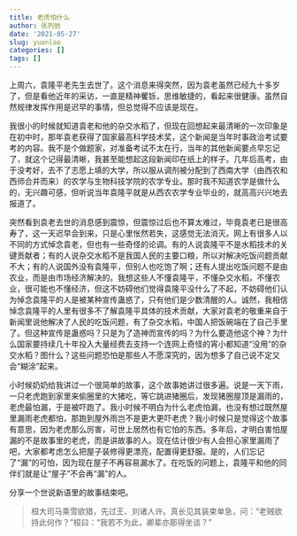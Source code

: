 ```yaml
---
title: 老虎怕什么
author: 张列弛
date: '2021-05-27'
slug: yuanlao
categories: []
tags: []
---
```

上周六，袁隆平老先生去世了。这个消息来得突然，因为袁老虽然已经九十多岁了，但是看他近年的采访，一直是精神矍铄，思维敏捷的，看起来很健康。虽然自然规律发挥作用是迟早的事情，但总觉得不应该是现在。   

我很小的时候就知道袁老和他的杂交水稻了，但现在回想起来最清晰的一次印象是在初中时，那年袁老获得了国家最高科学技术奖，这个新闻是当年时事政治考试要考的内容。我不是个做题家，对准备考试不太在行，当年的其他新闻要点早忘记了，就这个记得最清晰，我甚至能想起这段新闻印在纸上的样子。几年后高考，由于没考好，去不了志愿上填的大学，所以服从调剂被分配到了西南大学（由西农和西师合并而来）的农学与生物科技学院的农学专业。那时我不知道农学是做什么的，无兴趣可感，但听说当年袁隆平就是从西农农学专业毕业的，就高高兴兴地去报道了。   

突然看到袁老去世的消息感到震惊，但震惊过后也不算太难过，毕竟袁老已是很高寿了，这一天迟早会到来，只是心里怅然若失，这感觉无法消灭。网上有很多人以不同的方式悼念袁老，但也有一些奇怪的论调。有的人说袁隆平不是水稻技术的关键贡献者；有的人说杂交水稻不是我国人民的主要口粮，所以对解决吃饭问题贡献不大；有的人说国外没有袁隆平，但别人也吃饱了啊；还有人提出吃饭问题不是由农业，而是由市场经济解决的。我想这些人不懂袁隆平，不懂杂交水稻，不懂农业，很可能也不懂经济，但这不妨碍他们觉得袁隆平没什么了不起，不妨碍他们认为悼念袁隆平的人是被某种宣传蛊惑了，只有他们是少数清醒的人。诚然，我相信悼念袁隆平的人里有很多不了解袁隆平具体的技术贡献，大家对袁老的敬重来自于新闻里说他解决了人民的吃饭问题，有了杂交水稻，中国人把饭碗端在了自己手里了。但这种宣传是蛊惑吗？只是为了造神而宣传的吗？为什么要造他这个神？为什么国家要持续几十年投入大量经费去支持一个连网上奇怪的宵小都知道“没用”的杂交水稻？图什么？这些问题恐怕是那些人不愿深究的，因为想多了自己说不定又会“糊涂”起来。     


小时候奶奶给我讲过一个很简单的故事，这个故事她讲过很多遍。说是一天下雨，一只老虎跑到家里来偷圈里的大猪吃，等它跳进猪圈后，发现猪圈屋顶是漏雨的，老虎最怕漏，于是被吓跑了。我小时候不明白为什么老虎怕漏，也没有想过既然屋里漏雨老虎都怕，那跑到屋外雨岂不是更大更吓老虎？我小时候只是觉得这个故事有意思，因为老虎那么厉害，可世上居然也有它怕的东西。多年后，才明白害怕屋漏的不是故事里的老虎，而是讲故事的人。现在估计很少有人会担心家里漏雨了吧，大家都考虑怎么把屋子装修得更漂亮，配置得更舒服。是的，人们忘记了“漏”的可怕，因为现在屋子不再容易漏水了。在吃饭的问题上，袁隆平和他的同伴们就是让“屋子”不会再“漏”的人。    


分享一个世说新语里的故事结束吧。  

> 桓大司马乘雪欲猎，先过王、刘诸人许。真长见其装束单急，问：“老贼欲持此何作？”桓曰：“我若不为此，卿辈亦那得坐谈？”





